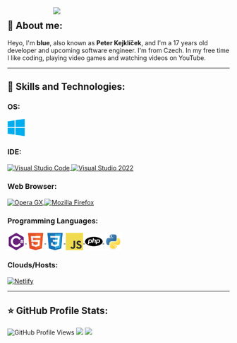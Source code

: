 <!-- Credit to https://github.com/Fastxyz/ -->

<img width="400px" align="right" src="https://i.imgur.com/OkB4oYv.png">

## 📄 About me:

Heyo, I'm **blue**, also known as **Peter Kejklíček**, and I'm a 17 years old developer and upcoming software engineer. I'm from Czech. In my free time I like coding, playing video games and watching videos on YouTube.

<!--### 🌎 Social Media:-->

<!--<a target="_blank" href="https://twitter.com/FastxyzGG">
	<img title="Twitter" alt="Twitter" width="40px" src="https://i.imgur.com/o8oo7J3.png">
</a>

<a target="_blank" href="https://discord.com/users/163656084714815491">
	<img title="Discord" alt="Discord" width="40px" src="https://i.imgur.com/n5C5PKl.png">
</a>-->

<hr>

## 🚀 Skills and Technologies:

### OS:

<a target="_blank" href="https://microsoft.com/en-us/software-download/windows10">
	<img title="Windows 10" alt="Windows 10" width="40px" src="https://raw.githubusercontent.com/devicons/devicon/1119b9f84c0290e0f0b38982099a2bd027a48bf1/icons/windows8/windows8-original.svg">
</a>

### IDE:

<a target="_blank" href="https://code.visualstudio.com">
	<img title="Visual Studio Code" alt="Visual Studio Code" align="center" width="40px" src="https://visualstudio.microsoft.com/wp-content/uploads/2019/09/vs-code-responsive-01-1.png">
</a>

<a target="_blank" href="https://visualstudio.microsoft.com">
	<img title="Visual Studio 2022" alt="Visual Studio 2022" align="center" width="40px" src="https://visualstudio.microsoft.com/wp-content/uploads/2021/10/Product-Icon.svg">
</a>

### Web Browser:

<a target="_blank" href="https://www.opera.com/gx">
	<img title="Opera GX" alt="Opera GX" align="center" width="40px" src="https://img.icons8.com/color/256/opera-gx.png">
</a>
<a target="_blank" href="https://www.mozilla.org/">
	<img title="Mozilla Firefox" alt="Mozilla Firefox" align="center" width="40px" src="https://www.mozilla.org/media/img/structured-data/logo-firefox-browser.fbc7ffbb50fd.png">
</a>

### Programming Languages:

<a target="_blank" href="https://learn.microsoft.com/dotnet/csharp">
	<img title="C#" alt="C#" align="center" width="40px" src="https://raw.githubusercontent.com/devicons/devicon/1119b9f84c0290e0f0b38982099a2bd027a48bf1/icons/csharp/csharp-plain.svg">
</a>

<a target="_blank" href="https://w3schools.com/html">
	<img title="HTML" alt="HTML" align="center" width="40px" src="https://raw.githubusercontent.com/devicons/devicon/1119b9f84c0290e0f0b38982099a2bd027a48bf1/icons/html5/html5-original.svg">
</a>

<a target="_blank" href="https://w3schools.com/css">
	<img title="CSS" alt="CSS" align="center" width="40px" src="https://raw.githubusercontent.com/devicons/devicon/1119b9f84c0290e0f0b38982099a2bd027a48bf1/icons/css3/css3-original.svg">
</a>

<a target="_blank" href="https://javascript.com">
	<img title="JavaScript" alt="JavaScript" align="center" width="40px" src="https://raw.githubusercontent.com/devicons/devicon/1119b9f84c0290e0f0b38982099a2bd027a48bf1/icons/javascript/javascript-original.svg">
</a>

<a target="_blank" href="https://php.net">
	<img title="PHP" alt="PHP" align="center" width="40px" src="https://raw.githubusercontent.com/devicons/devicon/1119b9f84c0290e0f0b38982099a2bd027a48bf1/icons/php/php-plain.svg">
</a>

<a target="_blank" href="https://python.org">
	<img title="Python" alt="Python" align="center" width="40px" src="https://raw.githubusercontent.com/devicons/devicon/1119b9f84c0290e0f0b38982099a2bd027a48bf1/icons/python/python-original.svg">
</a>


### Clouds/Hosts:

<a target="_blank" href="https://www.netlify.com">
	<img title="Netlify" alt="Netlify" align="center" width="40px" src="https://cdn.iconscout.com/icon/free/png-512/netlify-3628945-3030170.png?f=avif&w=256">
</a>

<hr>

## ⭐ GitHub Profile Stats:

<img title="GitHub Profile Views" alt="GitHub Profile Views" src="https://komarev.com/ghpvc/?username=PetrBlue&color=blueviolet&style=for-the-badge">

<img src="https://github-readme-stats.vercel.app/api?username=PetrBlue&theme=dracula&show_icons=true&include_all_commits=true&count_private=true">
<img src="https://github-readme-stats.vercel.app/api/top-langs?username=PetrBlue&theme=dracula&layout=compact">
